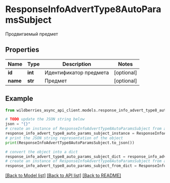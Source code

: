 # ResponseInfoAdvertType8AutoParamsSubject

Продвигаемый предмет

## Properties

Name | Type | Description | Notes
------------ | ------------- | ------------- | -------------
**id** | **int** | Идентификатор предмета | [optional] 
**name** | **str** | Предмет | [optional] 

## Example

```python
from wildberries_async_api_client.models.response_info_advert_type8_auto_params_subject import ResponseInfoAdvertType8AutoParamsSubject

# TODO update the JSON string below
json = "{}"
# create an instance of ResponseInfoAdvertType8AutoParamsSubject from a JSON string
response_info_advert_type8_auto_params_subject_instance = ResponseInfoAdvertType8AutoParamsSubject.from_json(json)
# print the JSON string representation of the object
print(ResponseInfoAdvertType8AutoParamsSubject.to_json())

# convert the object into a dict
response_info_advert_type8_auto_params_subject_dict = response_info_advert_type8_auto_params_subject_instance.to_dict()
# create an instance of ResponseInfoAdvertType8AutoParamsSubject from a dict
response_info_advert_type8_auto_params_subject_from_dict = ResponseInfoAdvertType8AutoParamsSubject.from_dict(response_info_advert_type8_auto_params_subject_dict)
```
[[Back to Model list]](../README.md#documentation-for-models) [[Back to API list]](../README.md#documentation-for-api-endpoints) [[Back to README]](../README.md)


